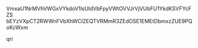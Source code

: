 VmxaU1NrMVhVWGxVYkdoV1lsUldVbFpyVWtOVVJrVjVUbFU1YkdKSVFYcFZS
bEYzVXpCT2RWWnFVbXhWClZEQTVRMmR3ZEdOSE1EMEtDbmxzZUE9PQoKcWxm

qri